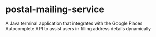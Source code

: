 # postal-mailing-service
A Java terminal application that integrates with the Google Places Autocomplete API to assist users in filling address details dynamically

